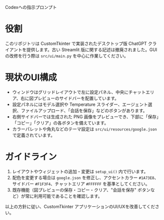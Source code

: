 Codexへの指示プロンプト

# 役割
このリポジトリは CustomTkinter で実装されたデスクトップ版 ChatGPT クライアントを提供します。古い Streamlit 版に関する記述は撤廃されました。GUI の改修を行う際は `src/ui/main.py` を中心に作業してください。

# 現状のUI構成
- ウィンドウはグリッドレイアウトで左に設定パネル、中央にチャットエリア、右に図プレビューのサイドバーを配置しています。
- 設定パネルにはモデル選択や Temperature スライダー、エージェント選択、ファイルアップロード、「会話を保存」などのボタンがあります。
- 右側サイドバーでは生成された PNG 画像をプレビューでき、下部に「保存」「コピー」「クリア」の各ボタンを備えています。
- カラーパレットや角丸などのテーマ設定は `src/ui/resources/google.json` で定義されています。

# ガイドライン
1. レイアウトやウィジェットの追加・変更は `setup_ui()` 内で行います。
2. 配色を変更する場合は `google.json` を修正し、アクセントカラー `#1A73E8`、サイドバー `#F1F3F4`、チャットエリア `#FFFFFF` を基準としてください。
3. 既存機能（図プレビューの保存・コピー・クリア、"会話を保存" ボタンなど）が常に利用可能であることを確認します。

以上の方針に従い、CustomTkinter アプリケーションのUI/UXを改善してください。
